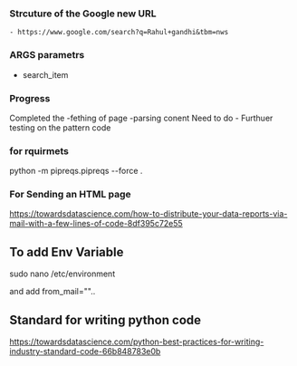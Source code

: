 ### Strcuture of the Google new URL
    - https://www.google.com/search?q=Rahul+gandhi&tbm=nws



### ARGS parametrs

- search_item


### Progress

Completed the 
    -fething of page
    -parsing conent
Need to do
    - Furthuer testing on the pattern code

### for rquirmets

python -m  pipreqs.pipreqs --force  .

### For Sending an HTML page
https://towardsdatascience.com/how-to-distribute-your-data-reports-via-mail-with-a-few-lines-of-code-8df395c72e55


## To add Env Variable 
sudo nano /etc/environment

and add from_mail=""..

## Standard for writing python code

https://towardsdatascience.com/python-best-practices-for-writing-industry-standard-code-66b848783e0b